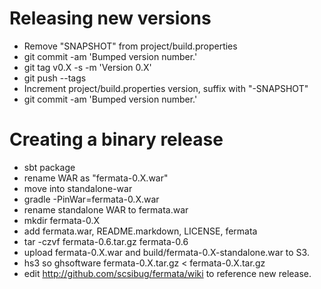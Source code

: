 Releasing new versions
======================

 * Remove "SNAPSHOT" from project/build.properties
 * git commit -am 'Bumped version number.'
 * git tag v0.X -s -m 'Version 0.X'
 * git push --tags
 * Increment project/build.properties version, suffix with "-SNAPSHOT"
 * git commit -am 'Bumped version number.'

Creating a binary release
=========================

 * sbt package
 * rename WAR as "fermata-0.X.war"
 * move into standalone-war
 * gradle -PinWar=fermata-0.X.war
 * rename standalone WAR to fermata.war
 * mkdir fermata-0.X
  * add fermata.war, README.markdown, LICENSE, fermata
 * tar -czvf fermata-0.6.tar.gz fermata-0.6
 * upload fermata-0.X.war and build/fermata-0.X-standalone.war to S3.
  * hs3 so ghsoftware fermata-0.X.tar.gz < fermata-0.X.tar.gz
 * edit http://github.com/scsibug/fermata/wiki to reference new release.
